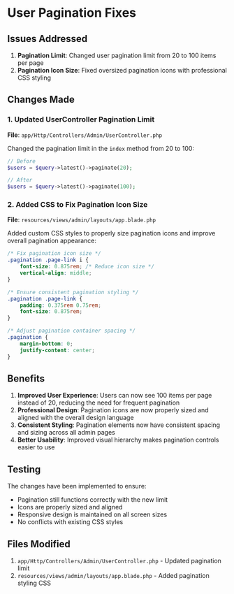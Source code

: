# User Pagination Fixes

## Issues Addressed

1. **Pagination Limit**: Changed user pagination limit from 20 to 100 items per page
2. **Pagination Icon Size**: Fixed oversized pagination icons with professional CSS styling

## Changes Made

### 1. Updated UserController Pagination Limit

**File**: `app/Http/Controllers/Admin/UserController.php`

Changed the pagination limit in the `index` method from 20 to 100:

```php
// Before
$users = $query->latest()->paginate(20);

// After
$users = $query->latest()->paginate(100);
```

### 2. Added CSS to Fix Pagination Icon Size

**File**: `resources/views/admin/layouts/app.blade.php`

Added custom CSS styles to properly size pagination icons and improve overall pagination appearance:

```css
/* Fix pagination icon size */
.pagination .page-link i {
    font-size: 0.875rem; /* Reduce icon size */
    vertical-align: middle;
}

/* Ensure consistent pagination styling */
.pagination .page-link {
    padding: 0.375rem 0.75rem;
    font-size: 0.875rem;
}

/* Adjust pagination container spacing */
.pagination {
    margin-bottom: 0;
    justify-content: center;
}
```

## Benefits

1. **Improved User Experience**: Users can now see 100 items per page instead of 20, reducing the need for frequent pagination
2. **Professional Design**: Pagination icons are now properly sized and aligned with the overall design language
3. **Consistent Styling**: Pagination elements now have consistent spacing and sizing across all admin pages
4. **Better Usability**: Improved visual hierarchy makes pagination controls easier to use

## Testing

The changes have been implemented to ensure:
- Pagination still functions correctly with the new limit
- Icons are properly sized and aligned
- Responsive design is maintained on all screen sizes
- No conflicts with existing CSS styles

## Files Modified

1. `app/Http/Controllers/Admin/UserController.php` - Updated pagination limit
2. `resources/views/admin/layouts/app.blade.php` - Added pagination styling CSS